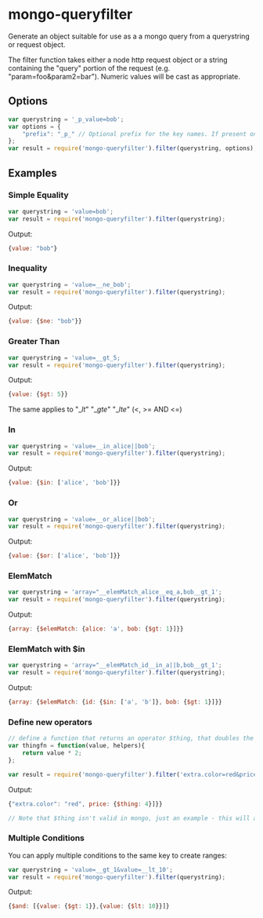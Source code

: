 mongo-queryfilter
=================

Generate an object suitable for use as a a mongo query from a querystring or request object.

The filter function takes either a node http request object or a string containing the "query" portion of the request (e.g. "param=foo&param2=bar"). Numeric values will be cast as appropriate.




## Options



```javascript
var querystring = '_p_value=bob';
var options = {
    "prefix": "_p_" // Optional prefix for the key names. If present only keys starting with the prefix will be passed through
};
var result = require('mongo-queryfilter').filter(querystring, options);
```

## Examples


### Simple Equality
```javascript
var querystring = 'value=bob';
var result = require('mongo-queryfilter').filter(querystring);
```
Output:
```javascript
{value: "bob"}
```

### Inequality
```javascript
var querystring = 'value=__ne_bob';
var result = require('mongo-queryfilter').filter(querystring);
```
Output:
```javascript
{value: {$ne: "bob"}}
```


### Greater Than
```javascript
var querystring = 'value=__gt_5;
var result = require('mongo-queryfilter').filter(querystring);
```
Output:
```javascript
{value: {$gt: 5}}
```

The same applies to "\__lt_" "\__gte_" "\__lte_" (<, >= AND <=)


### In
```javascript
var querystring = 'value=__in_alice||bob';
var result = require('mongo-queryfilter').filter(querystring);
```
Output:
```javascript
{value: {$in: ['alice', 'bob']}}
```

### Or
```javascript
var querystring = 'value=__or_alice||bob';
var result = require('mongo-queryfilter').filter(querystring);
```
Output:
```javascript
{value: {$or: ['alice', 'bob']}}
```


### ElemMatch
```javascript
var querystring = 'array="__elemMatch_alice__eq_a,bob__gt_1';
var result = require('mongo-queryfilter').filter(querystring);
```
Output:
```javascript
{array: {$elemMatch: {alice: 'a', bob: {$gt: 1}]}}
```

### ElemMatch with $in
```javascript
var querystring = 'array="__elemMatch_id__in_a||b,bob__gt_1';
var result = require('mongo-queryfilter').filter(querystring);
```
Output:
```javascript
{array: {$elemMatch: {id: {$in: ['a', 'b']}, bob: {$gt: 1}]}}
```


### Define new operators
```javascript
// define a function that returns an operator $thing, that doubles the value
var thingfn = function(value, helpers){
    return value * 2;
};

var result = require('mongo-queryfilter').filter('extra.color=red&price=__thing_2', {operators: {'thing': {'fn': thingfn, 'ns': '$thing'}}});
```
Output:
```javascript
{"extra.color": "red", price: {$thing: 4}]}}

// Note that $thing isn't valid in mongo, just an example - this will allow you to inject more complicated operators
```

### Multiple Conditions

You can apply multiple conditions to the same key to create ranges:

```javascript
var querystring = 'value=__gt_1&value=__lt_10';
var result = require('mongo-queryfilter').filter(querystring);
```
Output:
```javascript
{$and: [{value: {$gt: 1}},{value: {$lt: 10}}]}
```






